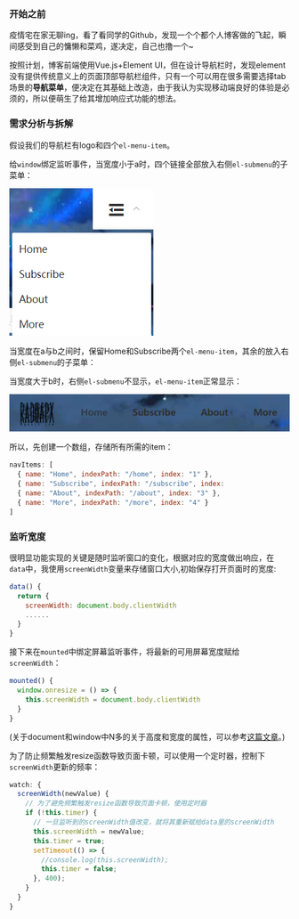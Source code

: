 ### 开始之前

疫情宅在家无聊ing，看了看同学的Github，发现一个个都个人博客做的飞起，瞬间感受到自己的慵懒和菜鸡，遂决定，自己也撸一个~

按照计划，博客前端使用Vue.js+Element UI，但在设计导航栏时，发现element没有提供传统意义上的页面顶部导航栏组件，只有一个可以用在很多需要选择tab场景的**导航菜单**，便决定在其基础上改造，由于我认为实现移动端良好的体验是必须的，所以便萌生了给其增加响应式功能的想法。

### 需求分析与拆解

假设我们的导航栏有logo和四个`el-menu-item`。

给`window`绑定监听事件，当宽度小于a时，四个链接全部放入右侧`el-submenu`的子菜单：

![image-20200403231012674](利用Element实现响应式导航栏.assets/image-20200403231012674.png)

当宽度在a与b之间时，保留Home和Subscribe两个`el-menu-item`，其余的放入右侧`el-submenu`的子菜单：

当宽度大于b时，右侧`el-submenu`不显示，`el-menu-item`正常显示：

![image-20200403230631020](利用Element实现响应式导航栏.assets/image-20200403230631020.png)

所以，先创建一个数组，存储所有所需的item：

```javascript
navItems: [
  { name: "Home", indexPath: "/home", index: "1" },
  { name: "Subscribe", indexPath: "/subscribe", index: 
  { name: "About", indexPath: "/about", index: "3" },
  { name: "More", indexPath: "/more", index: "4" }
]
```

### 监听宽度

很明显功能实现的关键是随时监听窗口的变化，根据对应的宽度做出响应，在`data`中，我使用`screenWidth`变量来存储窗口大小,初始保存打开页面时的宽度:

```javascript
data() {
  return {
    screenWidth: document.body.clientWidth
    ......
  }
}
```

接下来在`mounted`中绑定屏幕监听事件，将最新的可用屏幕宽度赋给`screenWidth`：

```javascript
mounted() {
  window.onresize = () => {
    this.screenWidth = document.body.clientWidth
  }
}
```

(关于document和window中N多的关于高度和宽度的属性，可以参考[这篇文章](https://segmentfault.com/a/1190000007515034)。)

为了防止频繁触发resize函数导致页面卡顿，可以使用一个定时器，控制下`screenWidth`更新的频率：

```javascript
watch: {
  screenWidth(newValue) {
    // 为了避免频繁触发resize函数导致页面卡顿，使用定时器
    if (!this.timer) {
      // 一旦监听到的screenWidth值改变，就将其重新赋给data里的screenWidth
      this.screenWidth = newValue;
      this.timer = true;
      setTimeout(() => {
        //console.log(this.screenWidth);
        this.timer = false;
      }, 400);
    }
  }
}
```





